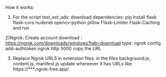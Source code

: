 How it works:
1) For the script test_ext_ads:
     download dependencies:  pip install flask flask-cors nudenet opencv-python pillow Flask-Limiter Flask-Caching
     and run
   
2)Ngrok:
          Create account
          download : https://ngrok.com/downloads/windows?tab=download
           type: ngrok config add-authtoken <token>
                 ngrok http 5000
                 copy the URL
   
3) Replace Ngrok URLS in extension files: in the files background.js, content.js, manifest.js
  update whereever it has URLs like https://***.ngrok-free.app/
